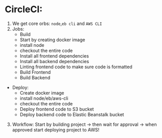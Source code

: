 # CircleCI:

1. We get core orbs: `node`,`eb cli` and `AWS CLI`
2. Jobs:
   - Build
    - Start by creating docker image
    - install node
    - checkout the entire code
    - Install all frontend dependencies
    - Install all backend dependencies
    - Linting frontend code to make sure code is formatted
    - Build Frontend
    - Build Backend
  - Deploy:
    - Create docker image
    - install node/eb/aws-cli
    - checkout the entire code
    - Deploy frontend code to S3 bucket
    - Deploy backend code to Elastic Beanstalk bucket

3. Workflow:
   Start by building project -> then wait for approval -> when approved start deploying project to AWS!